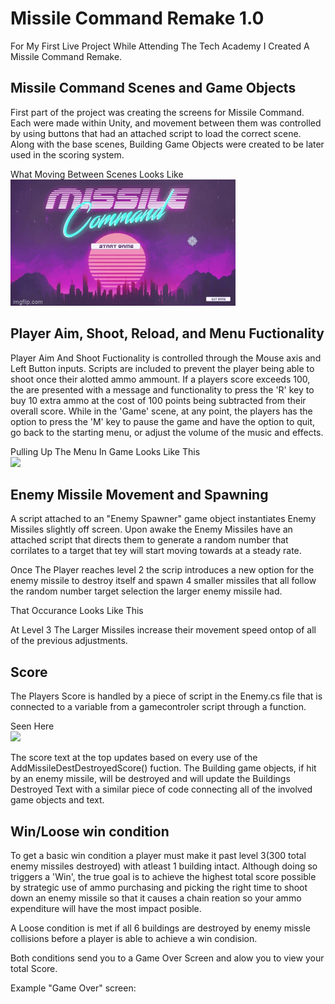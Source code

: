 # Missile Command Remake 1.0

For My First Live Project While Attending The Tech Academy I Created A Missile Command Remake.

## Missile Command Scenes and Game Objects
First part of the project was creating the screens for Missile Command. Each were made within Unity, and movement between them was controlled by using buttons that had an attached script to load the correct scene. Along with the base scenes, Building Game Objects were created to be later used in the scoring system.

What Moving Between Scenes Looks Like<br />
![](https://github.com/GWJonesss/Missile-Command-Remake/blob/main/README-ASSETS/SceneSwap.gif)



## Player Aim, Shoot, Reload, and Menu Fuctionality 
Player Aim And Shoot Fuctionality is controlled through the Mouse axis and Left Button inputs. Scripts are included to prevent the player being able to shoot once their alotted ammo ammount. If a players score exceeds 100, the are presented with a message and functionality to press the 'R' key to buy 10 extra ammo at the cost of 100 points being subtracted from their overall score. While in the 'Game' scene, at any point, the players has the option to press the 'M' key to pause the game and have the option to quit, go back to the starting menu, or adjust the volume of the music and effects.

Pulling Up The Menu In Game Looks Like This<br />
![](https://github.com/GWJonesss/Missile-Command-Remake/blob/main/README-ASSETS/MenuUse.gif)


## Enemy Missile Movement and Spawning
A script attached to an "Enemy Spawner" game object instantiates Enemy Missiles slightly off screen. Upon awake the Enemy Missiles have an attached script that directs them to generate a random number that corrilates to a target that tey will start moving towards at a steady rate.

Once The Player reaches level 2 the scrip introduces a new option for the enemy missile to destroy itself and spawn 4 smaller missiles that all follow 
the random number target selection the larger enemy missile had.

That Occurance Looks Like This


At Level 3 The Larger Missiles increase their movement speed ontop of all of the previous adjustments. 


## Score

The Players Score is handled by a piece of script in the Enemy.cs file that is connected to a variable from a gamecontroler script through a function. 

Seen Here<br />
![](https://github.com/GWJonesss/Missile-Command-Remake/blob/main/README-ASSETS/MenuUse.gif)


The score text at the top updates based on every use of the AddMissileDestDestroyedScore() fuction.
The Building game objects, if hit by an enemy missile, will be destroyed and will update the 
Buildings Destroyed Text with a similar piece of code connecting all of the involved game objects and text.


## Win/Loose win condition
To get a basic win condition a player must make it past level 3(300 total enemy missiles destroyed) with atleast 1 building intact. 
Although doing so triggers a 'Win', the true goal is to achieve the highest total score possible by strategic use of ammo purchasing and picking the right time to shoot down an enemy missile so that it causes a chain reation so your ammo expenditure will have the most impact posible.

A Loose condition is met if all 6 buildings are destroyed by enemy missle collisions before a player is able to achieve a win condision.

Both conditions send you to a Game Over Screen and alow you to view your total Score.

Example "Game Over" screen:




